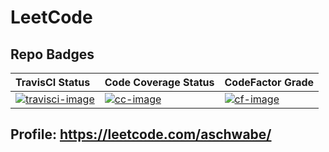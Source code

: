 # LeetCode
## Repo Badges
| TravisCI Status                              | Code Coverage Status     | CodeFactor Grade         |
|:-----------------------------------------------|:-------------------------|:-------------------------|
| [![travisci-image][]][travisci-site] | [![cc-image][]][cc-site] | [![cf-image][]][cf-site] |


[travisci-image]: https://travis-ci.com/AndySchwabe/leetcode.svg?branch=master
[travisci-site]: https://travis-ci.com/AndySchwabe/leetcode
[cc-site]: https://codecov.io/gh/AndySchwabe/leetcode
[cc-image]: https://codecov.io/gh/AndySchwabe/leetcode/branch/master/graph/badge.svg
[cf-site]: https://www.codefactor.io/repository/github/andyschwabe/leetcode
[cf-image]: https://www.codefactor.io/repository/github/andyschwabe/leetcode/badge

## Profile: https://leetcode.com/aschwabe/
